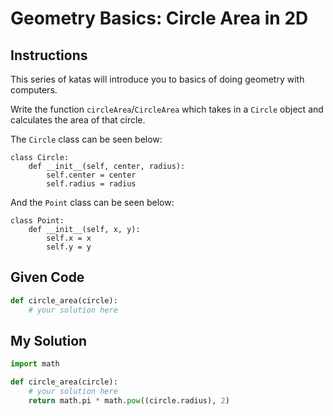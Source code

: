 # Geometry Basics: Circle Area in 2D

## Instructions

This series of katas will introduce you to basics of doing geometry with computers.

Write the function `circleArea`/`CircleArea` which takes in a `Circle` object and calculates the area of that circle.

The `Circle` class can be seen below:

```
class Circle:
    def __init__(self, center, radius):
        self.center = center
        self.radius = radius
```

And the `Point` class can be seen below:

```
class Point:
    def __init__(self, x, y):
        self.x = x
        self.y = y
```

## Given Code
```python
def circle_area(circle):
    # your solution here
```

## My Solution
```python
import math

def circle_area(circle):
    # your solution here
    return math.pi * math.pow((circle.radius), 2)
```
